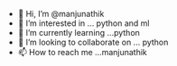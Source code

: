 - 👋 Hi, I’m @manjunathik
- 👀 I’m interested in ... python and ml 
- 🌱 I’m currently learning ...python 
- 💞️ I’m looking to collaborate on ... python 
- 📫 How to reach me ...manjunathik

<!---
manjunathik/manjunathik is a ✨ special ✨ repository because its `README.md` (this file) appears on your GitHub profile.
You can click the Preview link to take a look at your changes.
--->
